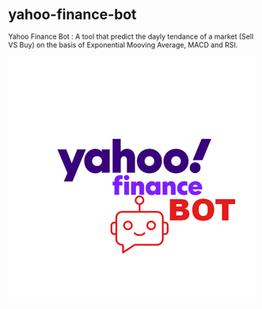 # yahoo-finance-bot

Yahoo Finance Bot : A tool that predict the dayly tendance of a market (Sell VS Buy) on the basis of Exponential Mooving Average, MACD and RSI.


![finance-logo](yahoo-finance-bot.png)
